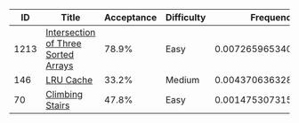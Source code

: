 |ID|Title|Acceptance|Difficulty|Frequency|
|----|-----|----|---|---|
|1213|[Intersection of Three Sorted Arrays]( https://leetcode.com/problems/intersection-of-three-sorted-arrays)|78.9%|Easy|0.007265965340350701|
|146|[LRU Cache]( https://leetcode.com/problems/lru-cache)|33.2%|Medium|0.004370636328108912|
|70|[Climbing Stairs]( https://leetcode.com/problems/climbing-stairs)|47.8%|Easy|0.0014753073158671238|
